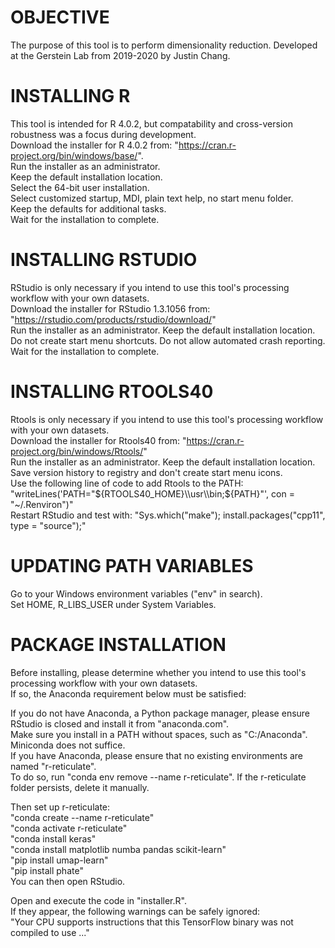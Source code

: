 # OBJECTIVE

The purpose of this tool is to perform dimensionality reduction. 
Developed at the Gerstein Lab from 2019-2020 by Justin Chang.

# INSTALLING R

This tool is intended for R 4.0.2, but compatability and cross-version robustness was a focus during development.  
Download the installer for R 4.0.2 from: "https://cran.r-project.org/bin/windows/base/".  
Run the installer as an administrator.  
Keep the default installation location.  
Select the 64-bit user installation.  
Select customized startup, MDI, plain text help, no start menu folder.  
Keep the defaults for additional tasks.  
Wait for the installation to complete.  

# INSTALLING RSTUDIO

RStudio is only necessary if you intend to use this tool's processing workflow with your own datasets.  
Download the installer for RStudio 1.3.1056 from: "https://rstudio.com/products/rstudio/download/"  
Run the installer as an administrator. Keep the default installation location.  
Do not create start menu shortcuts. Do not allow automated crash reporting.  
Wait for the installation to complete.  

# INSTALLING RTOOLS40

Rtools is only necessary if you intend to use this tool's processing workflow with your own datasets.  
Download the installer for Rtools40 from: "https://cran.r-project.org/bin/windows/Rtools/"  
Run the installer as an administrator. Keep the default installation location.  
Save version history to registry and don't create start menu icons.  
Use the following line of code to add Rtools to the PATH:  
"writeLines('PATH="${RTOOLS40_HOME}\\usr\\bin;${PATH}"', con = "~/.Renviron")"  
Restart RStudio and test with: 
"Sys.which("make"); install.packages("cpp11", type = "source");"

# UPDATING PATH VARIABLES

Go to your Windows environment variables ("env" in search).  
Set HOME, R_LIBS_USER under System Variables.  

# PACKAGE INSTALLATION

Before installing, please determine whether you intend to use this tool's processing workflow with your own datasets.  
If so, the Anaconda requirement below must be satisfied:  

If you do not have Anaconda, a Python package manager, please ensure RStudio is closed and install it from "anaconda.com".  
Make sure you install in a PATH without spaces, such as "C:/Anaconda".  
Miniconda does not suffice.  
If you have Anaconda, please ensure that no existing environments are named "r-reticulate".  
To do so, run "conda env remove --name r-reticulate". If the r-reticulate folder persists, delete it manually.  

Then set up r-reticulate:  
"conda create --name r-reticulate"  
"conda activate r-reticulate"  
"conda install keras"  
"conda install matplotlib numba pandas scikit-learn"  
"pip install umap-learn"  
"pip install phate"  
You can then open RStudio.  

Open and execute the code in "installer.R".  
If they appear, the following warnings can be safely ignored:  
"Your CPU supports instructions that this TensorFlow binary  was not compiled to use ..."  
